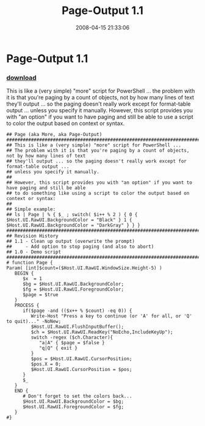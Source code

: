 ﻿---
pid:            175
parent:         0
children:       
poster:         Joel Bennett
title:          Page-Output 1.1
date:           2008-04-15 21:33:06
description:    This is like a (very simple) "more" script for PowerShell ... the problem with it is that you're paging by a count of objects, not by how many lines of text they'll output ... so the paging doesn't really work except for format-table output ... unless you specify it manually.  However, this script provides you with "an option" if you want to have paging and still be able to use a script to color the output based on context or syntax.
format:         posh
---

# Page-Output 1.1

### [download](175.ps1)  

This is like a (very simple) "more" script for PowerShell ... the problem with it is that you're paging by a count of objects, not by how many lines of text they'll output ... so the paging doesn't really work except for format-table output ... unless you specify it manually.  However, this script provides you with "an option" if you want to have paging and still be able to use a script to color the output based on context or syntax.

```posh
## Page (aka More, aka Page-Output)
###################################################################################################
## This is like a (very simple) "more" script for PowerShell ... 
## The problem with it is that you're paging by a count of objects, not by how many lines of text 
## they'll output ... so the paging doesn't really work except for format-table output ... 
## unless you specify it manually.  
##
## However, this script provides you with "an option" if you want to have paging and still be able
## to do something like using a script to color the output based on context or syntax:
## 
## Simple example:
## ls | Page | % { $_ ; switch( $i++ % 2 ) { 0 { $Host.UI.RawUI.BackgroundColor = "Black" } 1 { $Host.UI.RawUI.BackgroundColor = "DarkGray" } } }
###################################################################################################
## Revision History
## 1.1 - Clean up output (overwrite the prompt)
##     - Add option to stop paging (and also to abort)
## 1.0 - Demo script
###################################################################################################
# function Page {
Param( [int]$count=($Host.UI.RawUI.WindowSize.Height-5) )
   BEGIN {
      $x  = 1
      $bg = $Host.UI.RawUI.BackgroundColor;
      $fg = $Host.UI.RawUI.ForegroundColor;
      $page = $true
   }
   PROCESS {
      if($page -and (($x++ % $count) -eq 0)) {
         Write-Host "Press a key to continue (or 'A' for all, or 'Q' to quit)..." -NoNew;
         $Host.UI.RawUI.FlushInputBuffer();
         $ch = $Host.UI.RawUI.ReadKey("NoEcho,IncludeKeyUp");
         switch -regex ($ch.Character){
            "a|A" { $page = $false }
            "q|Q" { exit }
         }
         $pos = $Host.UI.RawUI.CursorPosition;
         $pos.X = 0;
         $Host.UI.RawUI.CursorPosition = $pos;
      }
      $_
   }
   END {
      # Don't forget to set the colors back...
      $Host.UI.RawUI.BackgroundColor = $bg;
      $Host.UI.RawUI.ForegroundColor = $fg;
   }
#}
```
